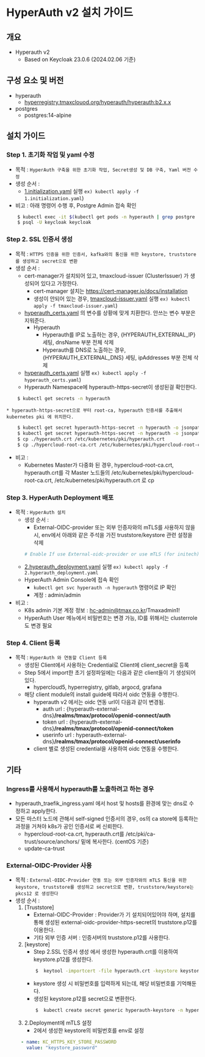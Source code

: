 # HyperAuth v2 설치 가이드
## 개요
* Hyperauth v2
  * Based on Keycloak 23.0.6 (2024.02.06 기준)
## 구성 요소 및 버전
* hyperauth
    * [hyperregistry.tmaxclouod.org/hyperauth/hyperauth:b2.x.x](https://hyperregistry.tmaxcloud.org/harbor/projects/20/repositories/hyperauth)
* postgres
    * postgres:14-alpine


## 설치 가이드  

### Step 1. 초기화 작업 및 yaml 수정
* 목적 : `HyperAuth 구축을 위한 초기화 작업, Secret생성 및 DB 구축, Yaml 버전 수정`
* 생성 순서 :
   * [1.initialization.yaml](manifest/1.initialization.yaml) 실행 `ex) kubectl apply -f 1.initialization.yaml`)
* 비고 : 아래 명령어 수행 후, Postgre Admin 접속 확인
```bash
    $ kubectl exec -it $(kubectl get pods -n hyperauth | grep postgre | cut -d ' ' -f1) -n hyperauth -- bash
    $ psql -U keycloak keycloak
 ```

### Step 2. SSL 인증서 생성
* 목적 : `HTTPS 인증을 위한 인증서, kafka와의 통신을 위한 keystore, truststore를 생성하고 secret으로 변환`
* 생성 순서 :
  * cert-manager가 설치되어 있고, tmaxcloud-issuer (ClusterIssuer) 가 생성되어 있다고 가정한다.
    * cert-manager 설치는 https://cert-manager.io/docs/installation
    * 생성이 안되어 있는 경우, [tmaxcloud-issuer.yaml](manifest/tmaxcloud-issuer.yaml) 실행 `ex) kubectl apply -f tmaxcloud-issuer.yaml`)
  * [hyperauth_certs.yaml](manifest/hyperauth_certs.yaml) 의 변수를 상황에 맞게 치환한다. 안쓰는 변수 부분은 지워준다.
    * Hyperauth
      * Hyperauth를 IP로 노출하는 경우, {HYPERAUTH_EXTERNAL_IP} 세팅, dnsName 부분 전체 삭제
      * Hyperauth를 DNS로 노출하는 경우, {HYPERAUTH_EXTERNAL_DNS} 세팅, ipAddresses 부분 전체 삭제
  *  [hyperauth_certs.yaml](manifest/hyperauth_certs.yaml) 실행 `ex) kubectl apply -f hyperauth_certs.yaml`)
  *  Hyperauth Namespace에 hyperauth-https-secret이 생성된걸 확인한다.
```bash
    $ kubectl get secrets -n hyperauth
 ``` 	 	  		 	
 	* hyperauth-https-secret으로 부터 root-ca, hyperauth 인증서를 추출해서 kubernetes pki 에 위치한다.
```bash
    $ kubectl get secret hyperauth-https-secret -n hyperauth -o jsonpath="{['data']['tls\.crt']}" | base64 -d > ./hyperauth.crt
    $ kubectl get secret hyperauth-https-secret -n hyperauth -o jsonpath="{['data']['ca\.crt']}" | base64 -d > ./hypercloud-root-ca.crt
    $ cp ./hyperauth.crt /etc/kubernetes/pki/hyperauth.crt
    $ cp ./hypercloud-root-ca.crt /etc/kubernetes/pki/hypercloud-root-ca.crt
 ``` 
* 비고 :
  * Kubernetes Master가 다중화 된 경우, hypercloud-root-ca.crt, hyperauth.crt를 각 Master 노드들의 /etc/kubernetes/pki/hypercloud-root-ca.crt, /etc/kubernetes/pki/hyperauth.crt 로 cp

### Step 3. HyperAuth Deployment 배포
* 목적 : `HyperAuth 설치`
  * 생성 순서 : 
    * External-OIDC-provider 또는 외부 인증자와의 mTLS를 사용하지 않을 시, env에서 아래와 같은 주석을 가진 truststore/keystore 관련 설정을 삭제
    ```yaml
    # Enable If use External-oidc-provider or use mTLS (for initech)
    ```
  * [2.hyperauth_deployment.yaml](manifest/2.hyperauth_deployment.yaml) 실행 `ex) kubectl apply -f 2.hyperauth_deployment.yaml`
  * HyperAuth Admin Console에 접속 확인
    * `kubectl get svc hyperauth -n hyperauth` 명령어로 IP 확인
    * 계정 : admin/admin
* 비고 :
  * K8s admin 기본 계정 정보 : hc-admin@tmax.co.kr/Tmaxadmin1!
  * HyperAuth User 메뉴에서 비밀번호는 변경 가능, ID를 위해서는 clusterrole도 변경 필요

### Step 4. Client 등록
* 목적 : `HyperAuth 와 연동할 Client 등록`
  * 생성된 Client에서 사용하는 Credential로 Client에 client_secret을 등록  
  * Step 5에서 import한 초기 설정파일에는 다음과 같은 client들이 기 생성되어있다. 
    * hypercloud5, hyperregistry, gitlab, argocd, grafana
  * 해당 client module의 install guide에 따라서 oidc 연동을 수행한다.
    * hyperauth v2 에서는 oidc 연동 url이 다음과 같이 변경됨.
      * auth url : {hyperauth-external-dns}__/realms/tmax/protocol/openid-connect/auth__
      * token url : {hyperauth-external-dns}__/realms/tmax/protocol/openid-connect/token__
      * userinfo url : hyperauth-external-dns}__/realms/tmax/protocol/openid-connect/userinfo__ 
    * client 별로 생성된 credential을 사용하여 oidc 연동을 수행한다.

## 기타
### Ingress를 사용해서 hyperauth를 노출하려고 하는 경우
* hyperauth_traefik_ingress.yaml 에서 host 및 hosts를 환경에 맞는 dns로 수정하고 apply한다.
* 모든 마스터 노드에 관해서 self-signed 인증서의 경우, os의 ca store에 등록하는 과정을 거쳐야 k8s가 공인 인증서로 써 신뢰한다.
  * hypercloud-root-ca.crt, hyperauth.crt를 /etc/pki/ca-trust/source/anchors/ 밑에 복사한다. (centOS 기준)
  * update-ca-trust
 
### External-OIDC-Provider 사용
* 목적 : `External-OIDC-Provider 연동 또는 외부 인증자와의 mTLS 통신을 위한 keystore, truststore를 생성하고 secret으로 변환, truststore/keystore는 pkcs12 로 생성한다`
* 생성 순서 :
  1. [Truststore]
     * External-OIDC-Provider : Provider가 기 설치되어있어야 하며, 설치를 통해 생성된 external-oidc-provider-https-secret의 truststore.p12를 이용한다. 
     * 기타 외부 인증 서버 : 인증서버의 truststore.p12를 사용한다.
  2. [keystore]
     * Step 2.SSL 인증서 생성 에서 생성한 hyperauth.crt를 이용하여 keystore.p12를 생성한다.
     ```bash
         $  keytool -importcert -file hyperauth.crt -keystore keystore.p12 -alias hyperauth_keystore
     ```
     * keystore 생성 시 비밀번호를 입력하게 되는데, 해당 비밀번호를 기억해둔다.
     * 생성된 keystore.p12를 secret으로 변환한다.
     ```bash  
         $  kubectl create secret generic hyperauth-keystore -n hyperauth --from-file=keystore.p12 
     ```
  3. 2.Deployment에 mTLS 설정
      * 2에서 생성한 keystore의 비밀번호를 env로 설정
    ```yaml
      - name: KC_HTTPS_KEY_STORE_PASSWORD
        value: "keystore_password"
    ```
    
